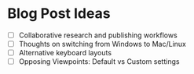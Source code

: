 # Blog Post Ideas

- [ ] Collaborative research and publishing workflows
- [ ] Thoughts on switching from Windows to Mac/Linux
- [ ] Alternative keyboard layouts
- [ ] Opposing Viewpoints: Default vs Custom settings